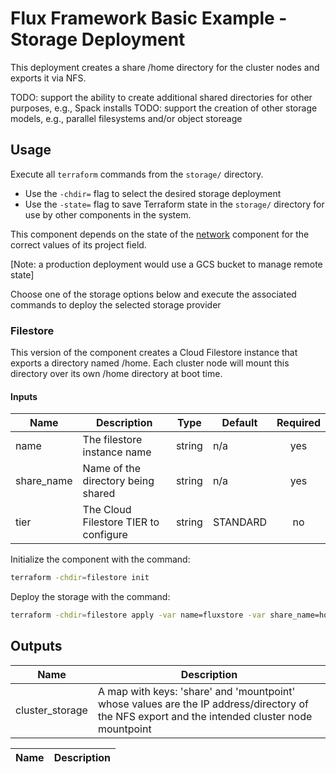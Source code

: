 # Flux Framework Basic Example - Storage Deployment

This deployment creates a share /home directory for the cluster nodes and exports it via NFS.

TODO: support the ability to create additional shared directories for other purposes, e.g., Spack installs
TODO: support the creation of other storage models, e.g., parallel filesystems and/or object storeage

## Usage

Execute all `terraform` commands from the `storage/` directory. 

- Use the `-chdir=` flag to select the desired storage deployment 
- Use the `-state=` flag to save Terraform state in the `storage/` directory for use by other components in the system. 

This component depends on the state of the [network]() component for the correct values of its project field.

[Note: a production deployment would use a GCS bucket to manage remote state]

Choose one of the storage options below and execute the associated commands to deploy the selected storage provider

### Filestore

This version of the component creates a Cloud Filestore instance that exports a directory named /home. Each cluster node
will mount this directory over its own /home directory at boot time.

#### Inputs

| Name | Description | Type | Default | Required |
|------|-------------|------|---------|:--------:|
| name | The filestore instance name | string | n/a | yes |
| share_name | Name of the directory being shared | string | n/a | yes |
| tier | The Cloud Filestore TIER to configure | string | STANDARD | no |

Initialize the component with the command:

```bash
terraform -chdir=filestore init
```

Deploy the storage with the command:

```bash
terraform -chdir=filestore apply -var name=fluxstore -var share_name=home -state $PWD/terraform.tfstate
```

## Outputs

| Name | Description |
|------|-------------|
| cluster_storage | A map with keys: 'share' and 'mountpoint' whose values are the IP address/directory of the NFS export and the intended cluster node mountpoint |

| Name | Description |
|------|-------------|
